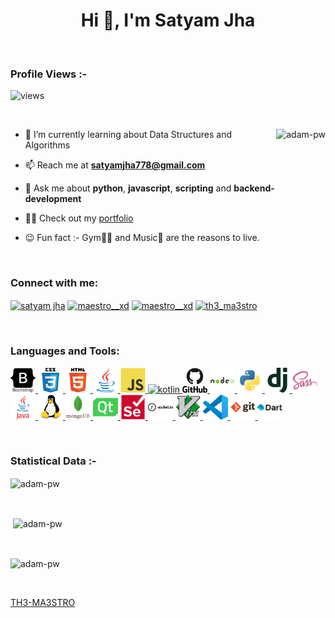 <h1 align="center">Hi 👋, I'm Satyam Jha</h1>

<br>

<p align="right"> <h3>Profile Views :-</h3> <img src="https://komarev.com/ghpvc/?username=th3-ma3stro&label=Profile%20views&color=0e75b6&style=flat"
    alt="views" /> 
  </p>

<br>

<p><img align="right" src="https://github.com/Adam-pw/Adam-pw/blob/main/animation_500_kxa883sd.gif" alt="adam-pw" /></p>


- 🌱 I’m currently learning about Data Structures and Algorithms

- 📫 Reach me at **satyamjha778@gmail.com**

- 💬 Ask me about **python**, **javascript**, **scripting** and **backend-development**

- 👨‍💻 Check out my [portfolio](https://th3-ma3stro.github.io) 

- 😉 Fun fact :- Gym🏋️‍♂️ and Music🎵 are the reasons to live.

<br>

<h3 align="left">Connect with me:</h3>
<p align="left">

  <a href="https://www.linkedin.com/in/th3-ma3stro/" target="blank"><img align="center"
      src="https://raw.githubusercontent.com/rahuldkjain/github-profile-readme-generator/master/src/images/icons/Social/linked-in-alt.svg"
      alt="satyam jha" height="30" width="40" /></a>
  <a href="https://instagram.com/maestro__xd" target="blank"><img align="center"
      src="https://raw.githubusercontent.com/rahuldkjain/github-profile-readme-generator/master/src/images/icons/Social/instagram.svg"
      alt="maestro__xd" height="30" width="40" /></a>
  <a href="https://www.hackerrank.com/maestro__xp" target="blank"><img align="center"
      src="https://raw.githubusercontent.com/rahuldkjain/github-profile-readme-generator/master/src/images/icons/Social/hackerrank.svg"
      alt="maestro__xd" height="30" width="40" /></a>
 <a href="https://twitter.com/th3_ma3stro" target="blank"><img align="center"
      src="https://raw.githubusercontent.com/rahuldkjain/github-profile-readme-generator/master/src/images/icons/Social/twitter.svg"
      alt="th3_ma3stro" height="30" width="40" /></a>
</p>

<br>

<h3 align="left">Languages and Tools:</h3>
<p align="left"> <a href="https://getbootstrap.com" target="_blank" rel="noreferrer">
    <img src="https://raw.githubusercontent.com/devicons/devicon/master/icons/bootstrap/bootstrap-plain-wordmark.svg"
      alt="bootstrap" width="40" height="40" /> </a> <a href="https://www.w3schools.com/css/" target="_blank"
    rel="noreferrer"> <img
      src="https://raw.githubusercontent.com/devicons/devicon/master/icons/css3/css3-original-wordmark.svg" alt="css3"
      width="40" height="40" /> </a> <a href="https://www.w3.org/html/" target="_blank" rel="noreferrer"> <img
      src="https://raw.githubusercontent.com/devicons/devicon/master/icons/html5/html5-original-wordmark.svg"
      alt="html5" width="40" height="40" /> </a>  <a href="https://www.java.com" target="_blank" rel="noreferrer"> <img
      src="https://raw.githubusercontent.com/devicons/devicon/master/icons/java/java-original.svg" alt="java" width="40"
      height="40" /> </a> <a href="https://developer.mozilla.org/en-US/docs/Web/JavaScript" target="_blank"
    rel="noreferrer"> <img
      src="https://raw.githubusercontent.com/devicons/devicon/master/icons/javascript/javascript-original.svg"
      alt="javascript" width="40" height="40" /> </a> <a href="https://kotlinlang.org" target="_blank" rel="noreferrer">
    <img src="https://www.vectorlogo.zone/logos/kotlinlang/kotlinlang-icon.svg" alt="kotlin" width="40" height="40" />
  </a> <a href="" target="_blank" rel="noreferrer"> <img
      src="https://raw.githubusercontent.com/devicons/devicon/master/icons/github/github-original-wordmark.svg"
      alt="github" width="40" height="40" /> </a> </a> <a href="https://nodejs.org" target="_blank" rel="noreferrer"> <img
      src="https://raw.githubusercontent.com/devicons/devicon/master/icons/nodejs/nodejs-original-wordmark.svg"
      alt="nodejs" width="40" height="40" /> </a> <a href="https://www.python.org" target="_blank" rel="noreferrer"> <img
      src="https://raw.githubusercontent.com/devicons/devicon/master/icons/python/python-original.svg" alt="python"
      width="40" height="40" /> </a> <a href="" target="_blank" rel="noreferrer"> <img
      src="https://raw.githubusercontent.com/devicons/devicon/master/icons/django/django-plain.svg"
      alt="react" width="40" height="40" /> </a> <a href="https://sass-lang.com" target="_blank" rel="noreferrer"> <img
      src="https://raw.githubusercontent.com/devicons/devicon/master/icons/sass/sass-original.svg" alt="sass" width="40"
      height="40" /> </a>
      <a href="" target="_blank" rel="noreferrer"> <img
      src="https://raw.githubusercontent.com/devicons/devicon/master/icons/java/java-original-wordmark.svg" alt="java" width="40"
      height="40" /> </a>
      <a href="" target="_blank" rel="noreferrer"> <img
      src="https://raw.githubusercontent.com/devicons/devicon/master/icons/linux/linux-original.svg" alt="linux" width="40"
      height="40" /> </a>
      <a href="" target="_blank" rel="noreferrer"> <img
      src="https://raw.githubusercontent.com/devicons/devicon/master/icons/mongodb/mongodb-original-wordmark.svg" alt="mongodb" width="40"
      height="40" /> </a>
      <a href="" target="_blank" rel="noreferrer"> <img
      src="https://raw.githubusercontent.com/devicons/devicon/master/icons/qt/qt-original.svg" alt="qt" width="40"
      height="40" /> </a>
      <a href="" target="_blank" rel="noreferrer"> <img
      src="https://raw.githubusercontent.com/devicons/devicon/master/icons/selenium/selenium-original.svg" alt="selenium" width="40"
      height="40" /> </a>
      <a href="" target="_blank" rel="noreferrer"> <img
      src="https://raw.githubusercontent.com/devicons/devicon/master/icons/socketio/socketio-original-wordmark.svg" alt="socketio" width="40"
      height="40" /> </a>
      <a href="" target="_blank" rel="noreferrer"> <img
      src="https://raw.githubusercontent.com/devicons/devicon/master/icons/vim/vim-original.svg" alt="vim" width="40"
      height="40" /> </a>
      <a href="" target="_blank" rel="noreferrer"> <img
      src="https://raw.githubusercontent.com/devicons/devicon/master/icons/vscode/vscode-original.svg" alt="vscode" width="40"
      height="40" /> </a>
      <a href="" target="_blank" rel="noreferrer"> <img
      src="https://raw.githubusercontent.com/devicons/devicon/master/icons/git/git-original-wordmark.svg" alt="git" width="40"
      height="40" /> </a>
      <a href="" target="_blank" rel="noreferrer"> <img
      src="https://raw.githubusercontent.com/devicons/devicon/master/icons/dart/dart-original-wordmark.svg" alt="dart" width="40"
      height="40" /> </a> </p>

<br>

<h3>Statistical Data :-</h3>
<p><img align="center"
    src="https://github-readme-stats.vercel.app/api/top-langs?username=th3-ma3stro&show_icons=true&locale=en&bg_color=0d1117&text_color=ffffff&layout=compact"
    alt="adam-pw" 
    bg_color=#808080/></p>

<br>

<p>&nbsp;<img align="center" src="https://github-readme-stats.vercel.app/api?username=th3-ma3stro&show_icons=true&locale=en&bg_color=0d1117&text_color=ffffff&repo=convoychat"
    alt="adam-pw" /></p>

<br>

<p><img align="center" src="https://github-readme-streak-stats.herokuapp.com/?user=th3-ma3stro&theme=dark&background=0d1117&date_format=M%20j%5B%2C%20Y%5D" alt="adam-pw" /></p>
      
<p align="left"> <a href="https://twitter.com/" target="blank"><img
      src="https://img.shields.io/twitter/follow/?logo=twitter&style=for-the-badge" alt="" /></a> </p>

[TH3-MA3STRO](https://github.com/th3-ma3stro)
